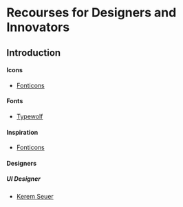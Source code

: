 <h1>Recourses for Designers and Innovators</h1>
<h2>Introduction</h2>
<p></p>

<h4>Icons</h4>
<ul>
<li><a href="https://fonticons.com/sets">Fonticons</a></li>
</ul>

<h4>Fonts</h4>
<ul>
<li><a href="https://www.typewolf.com">Typewolf</a></li>
</ul>

<h4>Inspiration</h4>
<ul>
<li><a href="https://fonticons.com/sets">Fonticons</a></li>
</ul>

<h4>Designers</h4>
<h5>UI Designer</h5>
<ul>
<li><a href="https://dribbble.com/kerem">Kerem Seuer</a></li>
</ul>


